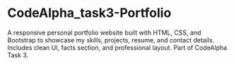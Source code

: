 # CodeAlpha_task3-Portfolio
A responsive personal portfolio website built with HTML, CSS, and Bootstrap to showcase my skills, projects, resume, and contact details. Includes clean UI, facts section, and professional layout. Part of CodeAlpha Task 3.
